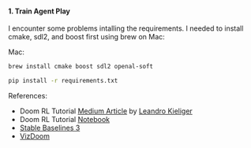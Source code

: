 
#### 1. Train Agent Play

I encounter some problems intalling the requirements. I needed to install cmake, sdl2, and boost first using brew on Mac:

Mac:
```bash
brew install cmake boost sdl2 openal-soft
```

```bash
pip install -r requirements.txt
```

References:
- Doom RL Tutorial [Medium Article](https://lkieliger.medium.com/deep-reinforcement-learning-in-practice-by-playing-doom-part-1-getting-started-618c99075c77) by [Leandro Kieliger](https://lkieliger.medium.com/?source=post_page-----618c99075c77--------------------------------)
- Doom RL Tutorial [Notebook](https://nbviewer.org/github/lkiel/rl-doom/blob/develop/standalone_examples/Basic%20Scenario.ipynb)
- [Stable Baselines 3](https://stable-baselines3.readthedocs.io/en/master/index.html)
- [VizDoom](https://github.com/mwydmuch/ViZDoom)
